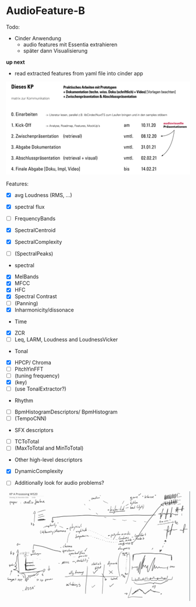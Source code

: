 # AudioFeature-B
Todo: 
* Cinder Anwendung 
    * audio features mit Essentia extrahieren 
    * später dann Visualisierung 

**up next**
* read extracted features from yaml file into cinder app


![timetable](/images/zeitplanKPAudio.png)

Features: 
* [x] avg Loudness (RMS, …) 
* [x] spectral flux
* [ ] FrequencyBands
* [x] SpectralCentroid
* [x] SpectralComplexity
* [ ] (SpectralPeaks)


* spectral 
* [x]  MelBands 
* [x]  MFCC 
* [x]  HFC 
* [x]  Spectral Contrast 
* [ ]  (Panning) 
* [x]  Inharmonicity/dissonace
 
* Time 
* [x]  ZCR 
* [ ]  Leq, LARM, Loudness and LoudnessVicker 

* Tonal  
* [x]  HPCP/ Chroma
* [ ]  PitchYinFFT 
* [ ]  (tuning frequency) 
* [x]  (key)
* [ ]  (use TonalExtractor?)

* Rhythm 
* [ ]  BpmHistogramDescriptors/ BpmHistogram
* [ ]  (TempoCNN)

* SFX descriptors 
* [ ]  TCToTotal 
* [ ]  (MaxToTotal and MinToTotal) 

* Other high-level descriptors 
* [x]  DynamicComplexity  

* [ ]  Additionally look for audio problems? 

![screenshot from consultation](/images/features_screenshot.png)
